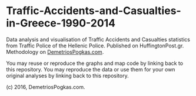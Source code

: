 # Traffic-Accidents-and-Casualties-in-Greece-1990-2014
Data analysis and visualisation of Traffic Accidents and Casualties statistics from Traffic Police of the Hellenic Police.
Published on HuffingtonPost.gr.
Methodology on <a href="http://demetriospogkas.com/traffic-accidents-greece-data-journalism-methodology" target="blank">DemetriosPogkas.com</a>.

You may reuse or reproduce the graphs and map code by linking back to this repository.
You may reproduce the data or use them for your own original analyses by linking back to this repository.

(c) 2016, DemetriosPogkas.com.
